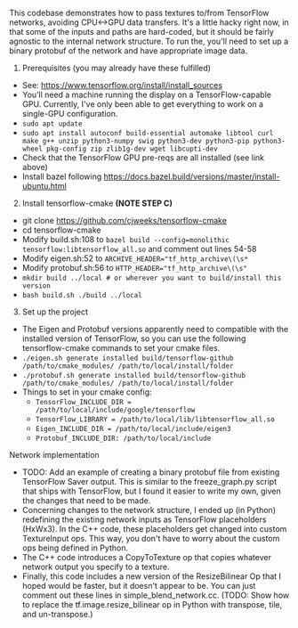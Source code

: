 This codebase demonstrates how to pass textures to/from TensorFlow networks, avoiding CPU<->GPU data transfers.
It's a little hacky right now, in that some of the inputs and paths are hard-coded, but it should be fairly agnostic to the internal network structure.
To run the, you'll need to set up a binary protobuf of the network and have appropriate image data.

1. Prerequisites (you may already have these fulfilled)
  * See: https://www.tensorflow.org/install/install_sources
  * You’ll need a machine running the display on a TensorFlow-capable GPU.
    Currently, I've only been able to get everything to work on a single-GPU configuration.
  * `sudo apt update`
  * `sudo apt install autoconf build-essential automake libtool curl make g++ unzip python3-numpy swig python3-dev python3-pip python3-wheel pkg-config zip zlib1g-dev wget libcupti-dev`
  * Check that the TensorFlow GPU pre-reqs are all installed (see link above)
  * Install bazel following https://docs.bazel.build/versions/master/install-ubuntu.html

2. Install tensorflow-cmake **(NOTE STEP C)**
  * git clone https://github.com/cjweeks/tensorflow-cmake
  * cd tensorflow-cmake
  * Modify build.sh:108 to `bazel build --config=monolithic tensorflow:libtensorflow_all.so` and comment out lines 54-58
  * Modify eigen.sh:52 to `ARCHIVE_HEADER="tf_http_archive\(\s*`
  * Modify protobuf.sh:56 to `HTTP_HEADER="tf_http_archive\(\s"`
  * `mkdir build ../local # or wherever you want to build/install this version`
  * `bash build.sh ./build ../local`

3. Set up the project
  * The Eigen and Protobuf versions apparently need to compatible with the installed version of TensorFlow, so you can use the following tensorflow-cmake commands to set your cmake files.
  * `./eigen.sh generate installed build/tensorflow-github /path/to/cmake_modules/ /path/to/local/install/folder`
  * `./protobuf.sh generate installed build/tensorflow-github /path/to/cmake_modules/ /path/to/local/install/folder`
  * Things to set in your cmake config:
    * `TensorFlow_INCLUDE_DIR = /path/to/local/include/google/tensorflow`
    * `TensorFlow_LIBRARY = /path/to/local/lib/libtensorflow_all.so`
    * `Eigen_INCLUDE_DIR = /path/to/local/include/eigen3`
    * `Protobuf_INCLUDE_DIR: /path/to/local/include`

Network implementation
  * TODO: Add an example of creating a binary protobuf file from existing
    TensorFlow Saver output. This is similar to the freeze_graph.py script that
    ships with TensorFlow, but I found it easier to write my own, given the
    changes that need to be made.
  * Concerning changes to the network structure, I ended up (in Python)
    redefining the existing network inputs as TensorFlow placeholders (HxWx3).
    In the C++ code, these placeholders get changed into custom TextureInput
    ops. This way, you don't have to worry about the custom ops being defined in
    Python.
  * The C++ code introduces a CopyToTexture op that copies whatever network
    output you specify to a texture.
  * Finally, this code includes a new version of the ResizeBilinear Op that I
    hoped would be faster, but it doesn't appear to be. You can just comment out 
    these lines in simple\_blend\_network.cc. (TODO: Show how to replace the
    tf.image.resize\_bilinear op in Python with transpose, tile, and
    un-transpose.)
